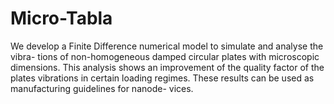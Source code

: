 # Micro-Tabla
We develop a Finite Difference numerical model to simulate and analyse the vibra- tions of non-homogeneous damped circular plates with microscopic dimensions. This analysis shows an improvement of the quality factor of the plates vibrations in certain loading regimes. These results can be used as manufacturing guidelines for nanode- vices.
